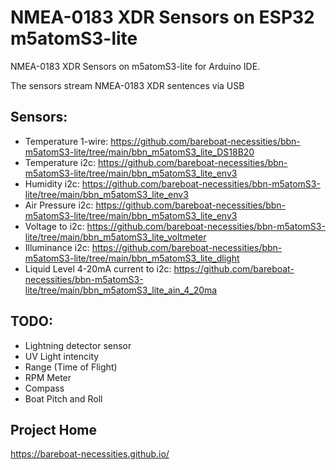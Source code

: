# NMEA-0183 XDR Sensors on ESP32 m5atomS3-lite

NMEA-0183 XDR Sensors on m5atomS3-lite for Arduino IDE.

The sensors stream NMEA-0183 XDR sentences via USB

## Sensors:

- Temperature 1-wire: https://github.com/bareboat-necessities/bbn-m5atomS3-lite/tree/main/bbn_m5atomS3_lite_DS18B20
- Temperature i2c: https://github.com/bareboat-necessities/bbn-m5atomS3-lite/tree/main/bbn_m5atomS3_lite_env3
- Humidity i2c: https://github.com/bareboat-necessities/bbn-m5atomS3-lite/tree/main/bbn_m5atomS3_lite_env3
- Air Pressure i2c: https://github.com/bareboat-necessities/bbn-m5atomS3-lite/tree/main/bbn_m5atomS3_lite_env3
- Voltage to i2c: https://github.com/bareboat-necessities/bbn-m5atomS3-lite/tree/main/bbn_m5atomS3_lite_voltmeter
- Illuminance i2c: https://github.com/bareboat-necessities/bbn-m5atomS3-lite/tree/main/bbn_m5atomS3_lite_dlight
- Liquid Level 4-20mA current to i2c: https://github.com/bareboat-necessities/bbn-m5atomS3-lite/tree/main/bbn_m5atomS3_lite_ain_4_20ma

## TODO:

- Lightning detector sensor
- UV Light intencity
- Range (Time of Flight)
- RPM Meter
- Compass
- Boat Pitch and Roll

## Project Home

https://bareboat-necessities.github.io/

